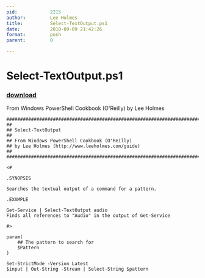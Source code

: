 ```yaml
---
pid:            2215
author:         Lee Holmes
title:          Select-TextOutput.ps1
date:           2010-09-09 21:42:26
format:         posh
parent:         0

---
```


# Select-TextOutput.ps1

### [download](Scripts\2215.ps1)

From Windows PowerShell Cookbook (O'Reilly) by Lee Holmes

```posh
##############################################################################
##
## Select-TextOutput
##
## From Windows PowerShell Cookbook (O'Reilly)
## by Lee Holmes (http://www.leeholmes.com/guide)
##
##############################################################################

<#

.SYNOPSIS

Searches the textual output of a command for a pattern.

.EXAMPLE

Get-Service | Select-TextOutput audio
Finds all references to "Audio" in the output of Get-Service

#>

param(
    ## The pattern to search for
    $Pattern
)

Set-StrictMode -Version Latest
$input | Out-String -Stream | Select-String $pattern
```
